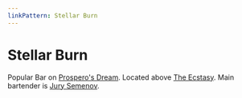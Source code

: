 ```yaml
---
linkPattern: Stellar Burn
---
```

# Stellar Burn

Popular Bar on [Prospero's Dream](prosperos-dream.md).
Located above [The Ecstasy](the-ecstasy.md).
Main bartender is [Jury Semenov](jury-semenov.md).
